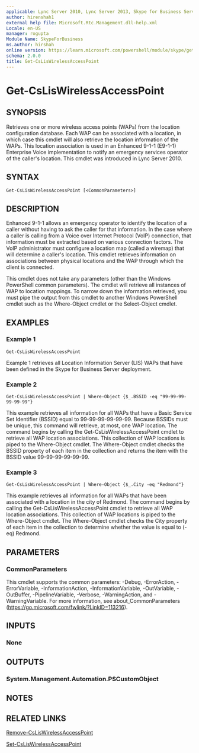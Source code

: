 ```yaml
---
applicable: Lync Server 2010, Lync Server 2013, Skype for Business Server 2015, Skype for Business Server 2019
author: hirenshah1
external help file: Microsoft.Rtc.Management.dll-help.xml
Locale: en-US
manager: rogupta
Module Name: SkypeForBusiness
ms.author: hirshah
online version: https://learn.microsoft.com/powershell/module/skype/get-csliswirelessaccesspoint
schema: 2.0.0
title: Get-CsLisWirelessAccessPoint
---
```


# Get-CsLisWirelessAccessPoint

## SYNOPSIS
Retrieves one or more wireless access points (WAPs) from the location configuration database.
Each WAP can be associated with a location, in which case this cmdlet will also retrieve the location information of the WAPs.
This location association is used in an Enhanced 9-1-1 (E9-1-1) Enterprise Voice implementation to notify an emergency services operator of the caller's location.
This cmdlet was introduced in Lync Server 2010.


## SYNTAX

```
Get-CsLisWirelessAccessPoint [<CommonParameters>]
```

## DESCRIPTION
Enhanced 9-1-1 allows an emergency operator to identify the location of a caller without having to ask the caller for that information.
In the case where a caller is calling from a Voice over Internet Protocol (VoIP) connection, that information must be extracted based on various connection factors.
The VoIP administrator must configure a location map (called a wiremap) that will determine a caller's location.
This cmdlet retrieves information on associations between physical locations and the WAP through which the client is connected.

This cmdlet does not take any parameters (other than the Windows PowerShell common parameters).
The cmdlet will retrieve all instances of WAP to location mappings.
To narrow down the information retrieved, you must pipe the output from this cmdlet to another Windows PowerShell cmdlet such as the Where-Object cmdlet or the Select-Object cmdlet.


## EXAMPLES

### Example 1
```
Get-CsLisWirelessAccessPoint
```

Example 1 retrieves all Location Information Server (LIS) WAPs that have been defined in the Skype for Business Server deployment.

### Example 2
```
Get-CsLisWirelessAccessPoint | Where-Object {$_.BSSID -eq "99-99-99-99-99-99"}
```

This example retrieves all information for all WAPs that have a Basic Service Set Identifier (BSSID) equal to 99-99-99-99-99-99.
Because BSSIDs must be unique, this command will retrieve, at most, one WAP location.
The command begins by calling the Get-CsLisWirelessAccessPoint cmdlet to retrieve all WAP location associations.
This collection of WAP locations is piped to the Where-Object cmdlet.
The Where-Object cmdlet checks the BSSID property of each item in the collection and returns the item with the BSSID value 99-99-99-99-99-99.

### Example 3
```
Get-CsLisWirelessAccessPoint | Where-Object {$_.City -eq "Redmond"}
```

This example retrieves all information for all WAPs that have been associated with a location in the city of Redmond.
The command begins by calling the Get-CsLisWirelessAccessPoint cmdlet to retrieve all WAP location associations.
This collection of WAP locations is piped to the Where-Object cmdlet.
The Where-Object cmdlet checks the City property of each item in the collection to determine whether the value is equal to (-eq) Redmond.


## PARAMETERS

### CommonParameters
This cmdlet supports the common parameters: -Debug, -ErrorAction, -ErrorVariable, -InformationAction, -InformationVariable, -OutVariable, -OutBuffer, -PipelineVariable, -Verbose, -WarningAction, and -WarningVariable. For more information, see about_CommonParameters (https://go.microsoft.com/fwlink/?LinkID=113216).


## INPUTS

### None


## OUTPUTS

### System.Management.Automation.PSCustomObject


## NOTES


## RELATED LINKS

[Remove-CsLisWirelessAccessPoint](Remove-CsLisWirelessAccessPoint.md)

[Set-CsLisWirelessAccessPoint](Set-CsLisWirelessAccessPoint.md)
